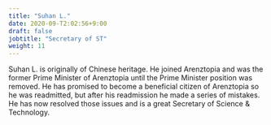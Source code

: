 ```yaml
---
title: "Suhan L."
date: 2020-09-T2:02:56+9:00
draft: false
jobtitle: "Secretary of ST"
weight: 11
---
```


Suhan L. is originally of Chinese heritage. He joined Arenztopia and was the former Prime Minister of Arenztopia until the Prime Minister position was removed. He has promised to become a beneficial citizen of Arenztopia so he was readmitted, but after his readmission he made a series of mistakes. He has now resolved those issues and is a great Secretary of Science & Technology.
